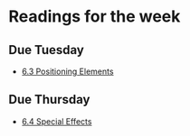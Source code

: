 # Readings for the week
## Due Tuesday
* [6.3 Positioning Elements](https://learn.zybooks.com/zybook/UNCOBACS200SanchezSpring2022/chapter/6/section/3)
## Due Thursday
* [6.4 Special Effects](https://learn.zybooks.com/zybook/UNCOBACS200SanchezSpring2022/chapter/6/section/4)
